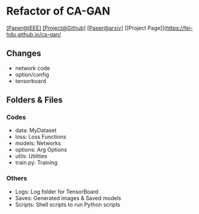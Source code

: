 # Refactor of CA-GAN

[[Paper@IEEE]](https://ieeexplore.ieee.org/document/9025751)  [[Project@Github]](https://github.com/fei-hdu/ca-gan/)  [[Paper@arxiv\]](https://arxiv.org/abs/1712.00899)  [[Project Page]](https://fei-hdu.github.io/ca-gan/

## Changes

- network code
- option/config
- tensorboard

## Folders & Files

### Codes

- data: MyDataset
- loss: Loss Functions
- models: Networks
- options: Arg Options
- utils: Utilities
- train.py: Training

### Others

- Logs: Log folder for TensorBoard
- Saves: Generated images & Saved models
- Scripts: Shell scripts to run Python scripts
